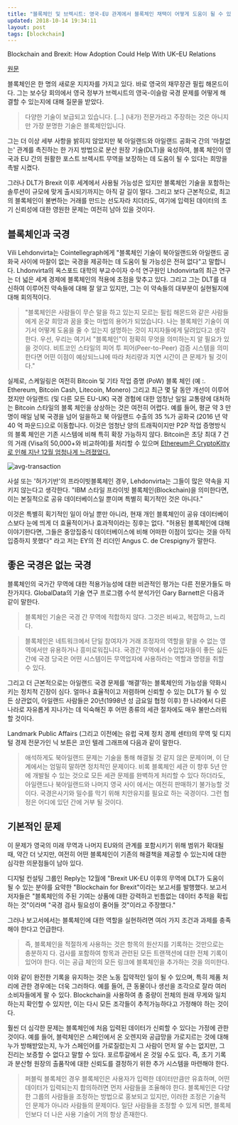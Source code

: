 ```yaml
---
title: "블록체인 및 브렉시트: 영국-EU 관계에서 블록체인 채택이 어떻게 도움이 될 수 있는가"
updated: 2018-10-14 19:34:11
layout: post
tags: [blockchain]
---
```


Blockchain and Brexit: How Adoption Could Help With UK–EU Relations

[원문](https://cointelegraph.com/news/blockchain-and-brexit-how-adoption-could-help-with-ukeu-relations)


블록체인은 한 명의 새로운 지지자를 가지고 있다. 바로 영국의 재무장관 필립 해몬드이다. 그는 보수당 회의에서 영국 정부가 브렉시트의 영국-이슬람 국경 문제를 어떻게 해결할 수 있는지에 대해 질문을 받았다.

> 다양한 기술이 보급되고 있습니다. [...] (내가) 전문가라고 주장하는 것은 아니지만 가장 분명한 기술은 블록체인입니다.

그는 더 이상 세부 사항을 밝히지 않았지만 북 아일랜드와 아일랜드 공화국 간의 '마찰없는' 관계를 촉진하는 한 가지 방법으로 분산 원장 기술(DLT)을 육성하여, 블록 체인이 영국과 EU 간의 원활한 포스트 브렉시트 무역을 보장하는 데 도움이 될 수 있다는 희망을 촉발 시켰다.

그러나 DLT가 Brexit 이후 세계에서 사용될 가능성은 있지만 블록체인 기술을 포함하는 솔루션이 규모에 맞게 출시되기까지는 아직 갈 길이 멀다. 그리고 보다 근본적으로, 최고의 블록체인이 불변하는 거래를 만드는 선도자라 치더라도, 여기에 입력된 데이터의 초기 신뢰성에 대한 영원한 문제는 여전히 남아 있을 것이다.

## 블록체인과 국경

Vili Lehdonvirta는 Cointellegraph에게 "블록체인 기술이 북아일랜드와 아일랜드 공화국 사이에 마찰이 없는 국경을 제공하는 데 도움이 될 가능성은 전혀 없다"고 말합니다. Lhdonvirta의 옥스포드 대학의 부교수이자 수석 연구원인 Lhdonvirta의 최근 연구는 더 넓은 세계 경제에 블록체인의 적용에 초점을 맞추고 있다. 그리고 그는 DLT를 대신하여 이루어진 약속들에 대해 잘 알고 있지만, 그는 이 약속들의 대부분이 실현될지에 대해 회의적이다.

> "블록체인은 사람들이 무슨 말을 하고 있는지 모르는 필립 해몬드와 같은 사람들에게 온갖 희망과 꿈을 좇는 마법의 용어가 되었습니다. 나는 블록체인 기술이 여기서 어떻게 도움을 줄 수 있는지 설명하는 것이 지지자들에게 달려있다고 생각한다. 우선, 우리는 여기서 "블록체인"이 정확히 무엇을 의미하는지 알 필요가 있을 것이다. 비트코인 스타일의 피어 투 피어(Peer-to-Peer) 검증 시스템을 의미한다면 어떤 이점이 예상되느냐에 따라 처리량과 지연 시간이 큰 문제가 될 것이다."

실제로, 스케일링은 여전히 ​​Bitcoin 및 기타 작업 증명 (PoW) 블록 체인 (예 :. Ethereum, Bitcoin Cash, Litecoin, Monero) 그리고 최근 몇 달 동안 개선이 이루어졌지만 아일랜드 (및 다른 모든 EU-UK) 국경 경험에 대한 엄청난 일일 교통량에 대처하는 Bitcoin 스타일의 블록 체인을 상상하는 것은 여전히 어렵다. 예를 들어, 평균 약 3 만 명이 매일 남북 국경을 넘어 일을하고 북 아일랜드 수출의 35 %가 공화국 (2016 년 약 40 억 파운드)으로 이동합니다. 이것은 엄청난 양의 트래픽이지만 P2P 작업 증명방식의 블록 체인은 기존 시스템에 비해 특히 확장 가능하지 않다. Bitcoin은 초당 최대 7 건의 거래 (Visa의 50,000+와 비교하여)를 처리할 수 있으며 [Ethereum은 CryptoKitty로 인해 지난 12월 엄청나게 느려졌었다.](https://www.bbc.com/news/technology-42237162)

![avg-transaction](/images/2018/10/avg-transaction.webp)

사설 또는 '허가기반'의 프라이빗블록체인 경우, Lehdonvirta는 그들이 많은 약속을 지키지 않는다고 생각한다. "IBM 스타일 프라이빗 블록체인(Blockchain)을 의미한다면, 이는 본질적으로 공유 데이터베이스일 뿐이며 특별히 획기적인 것은 아니다."

이것은 특별히 획기적인 일이 아닐 뿐만 아니라, 현재 개인 블록체인이 공유 데이터베이스보다 눈에 띄게 더 효율적이거나 효과적이라는 징후는 없다. "허용된 블록체인에 대해 이야기한다면, 그들은 중앙집중식 데이터베이스에 비해 어떠한 이점이 있다는 것을 아직 입증하지 못했다" 라고  저는 EY의 전 리더인 Angus C. de Crespigny가 말한다.

## 좋은 국경은 없는 국경

블록체인의 국가간 무역에 대한 적용가능성에 대한 비관적인 평가는 다른 전문가들도 마찬가지다. GlobalData의 기술 연구 프로그램 수석 분석가인 Gary Barnett은 다음과 같이 말한다.

> 블록체인 기술은 국경 간 무역에 적합하지 않다. 그것은 비싸고, 복잡하고, 느리다.

> 블록체인은 네트워크에서 단일 참여자가 거래 조정자의 역할을 맡을 수 없는 영역에서만 유용하거나 흥미로워집니다. 국경간 무역에서 수입업자들이 좋든 싫든 간에 국경 당국은 어떤 시스템이든 무역업자에 사용하라는 역할과 명령을 취할 수 있다.

그리고 더 근본적으로는 아일랜드 국경 문제를 ‘해결’하는 블록체인의 가능성을 약화시키는 정치적 긴장이 심다. 얼마나 효율적이고 저렴하며 신뢰할 수 있는 DLT가 될 수 있든 상관없이, 아일랜드 사람들은 20년(1998년 성 금요일 협정 이후) 한 나라에서 다른 나라로 자유롭게 지나가는 데 익숙해진 후 어떤 종류의 세관 절차에도 매우 불만스러워할 것이다.

Landmark Public Affairs (그리고 이전에는 유럽 국제 정치 경제 센터)의 무역 및 디지털 경제 전문가인 닉 보튼은 코인 텔레 그래프에 다음과 같이 말한다.

> 애석하게도 북아일랜드 문제는 기술을 통해 해결될 것 같지 않은 문제이며, 이 단계에서는 엄밀히 말하면 정치적인 문제이다. 비록 블록체인 세관 이 향후 5년 안에 개발될 수 있는 것으로 모든 세관 문제를 완벽하게 처리할 수 있다 하더라도, 아일랜드나 북아일랜드와 나머지 영국 사이 에서는  여전히 판매하기 불가능할 것이다. 국경은사기와 밀수를 막기 위해 치안유지를 필요로 하는 국경이다. 그런 협정은 어디에 있던 간에 거부 될 것이다.

## 기본적인 문제

이 문제가 영국의 미래 무역과 나머지 EU와의 관계를 포함시키기 위해 범위가 확대될 때,  약간 더 낫지만, 여전히 어떤 블록체인이 기존의 해결책을 제공할 수 있는지에 대한 심각한 의문점들이 남아 있다.

디지털 컨설팅 그룹인 Reply는 12월에 "Brexit UK-EU 이후의 무역에 DLT가 도움이 될 수 있는 분야를 요약한 "Blockchain for Brexit"이라는 보고서를 발행했다. 보고서 저자들은 "블록체인의 주된 기여는 상품에 대한 강력하고 빈틈없는 데이터 추적을 확립하는 것"이라며 "국경 검사 필요성이 줄어들 것"이라고 주장했다."

그러나 보고서에서는 블록체인에 대한 역할을 실현하려면 여러 가지 조건과 과제를 충족해야 한다고 언급한다.

> 즉, 블록체인을 적절하게 사용하는 것은 항목의 원산지를 기록하는 것만으로는 충분하지 다. 검사를 포함하여 항목과 관련된 모든 트랜잭션에 대한 전체 기록이 있어야 한다. 이는 공급 체인의 모든 링크에 블록체인을 추가하는 것을 의미한다.

이와 같이 완전한 기록을 유지하는 것은 노동 집약적인 일이 될 수 있으며, 특히 제품 처리에 관한 경우에는 더욱 그러하다. 예를 들어, 큰 동물이나 생선을 조각으로 잘라 여러 소비자들에게 팔 수 있다. Blockchain을 사용하여 총 중량이 전체의 원래 무게와 일치하는지 확인할 수 있지만, 이는 다시 모든 조각들이 추적가능하다고 가정해야 하는 것이다.

훨씬 더 심각한 문제는 블록체인에 처음 입력된 데이터가 신뢰할 수 있다는 가정에 관한 것이다. 예를 들어, 블럭체인은 스페인에서 온 오렌지와 공급망을 가로지르는 것에 대해 누가 방해받았는지, 누가 스페인어를 가로질렀는지 그 사람이 먼저 알 수는 없지만, 그 진리는 보증할 수 없다고 말할 수 있다. 포르투갈에서 온 것일 수도 있다. 즉, 초기 기록과 분산형 원장의 출품작에 대한 신뢰도를 결정하기 위한 추가 시스템을 마련해야 한다.

> 퍼블릭 블록체인 경우 블록체인은 사용자가 입력한 데이터만큼만 유효하며, 어떤 데이터가 입력되는지 합의하려면 먼저 사람들을 조율해야 한다. 블록체인은 다양한 그룹의 사람들을 조정하는 방법으로 홍보되고 있지만, 이러한 조정은 기술적인 문제가 아니라 사람들의 문제이다. 일단 사람들을 조정할 수 있게 되면, 블록체인보다 더 나은 사용 기술이 거의 항상 존재한다.
